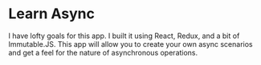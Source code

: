 # Learn Async

I have lofty goals for this app. I built it using React, Redux, and a bit of Immutable.JS.
This app will allow you to create your own async scenarios and get a feel for the
nature of asynchronous operations.
